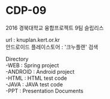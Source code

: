 # CDP-09
2016 경북대학교 융합프로젝트 9팀 슬립리스

url : knuplan.kert.or.kr  
안드로이드 플레이스토어 : '크누플랜' 검색  

Directory  
-WEB : Spring project  
-ANDROID : Android project  
-HTML : HTML test code  
-JAVA : JAVA test code  
-PPT : Presentation Documents  
